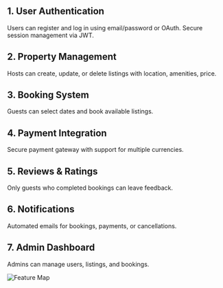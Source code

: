 ## 1. User Authentication
Users can register and log in using email/password or OAuth.
Secure session management via JWT.

## 2. Property Management
Hosts can create, update, or delete listings with location, amenities, price.

## 3. Booking System
Guests can select dates and book available listings.

## 4. Payment Integration
Secure payment gateway with support for multiple currencies.

## 5. Reviews & Ratings
Only guests who completed bookings can leave feedback.

## 6. Notifications
Automated emails for bookings, payments, or cancellations.

## 7. Admin Dashboard
Admins can manage users, listings, and bookings.

![Feature Map](./features-map.png)
